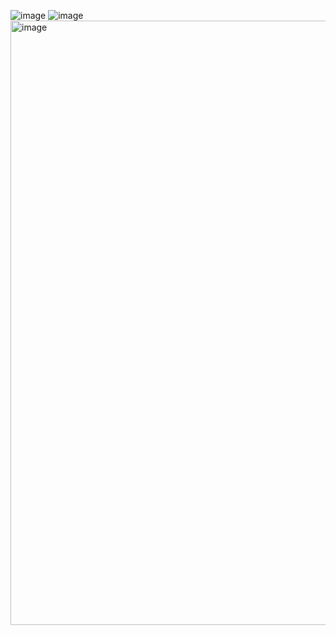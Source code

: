 ![image](https://github.com/user-attachments/assets/e9229c02-ef7b-4760-b8bb-f668a72b7178)
![image](https://github.com/user-attachments/assets/0900d37c-5b3a-40c6-bab4-2e0e4f957a64)
<img width="967" alt="image" src="https://github.com/user-attachments/assets/7175a278-f932-4f1a-9729-97bfef7e6d8b" />


